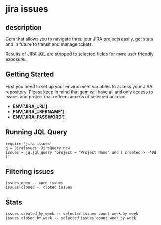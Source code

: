 jira issues
===========

## description

Gem that allows you to navigate throu jour JIRA projects easily, get stats and in future to transit and manage tickets. 

Results of JIRA JQL are stripped to selected fields for more user friendly exposure. 

## Getting Started

First you need to set up your environment variables to access your JIRA repository. 
Please keep in mind that gem will have all and only access to issues and project that reflects access of selected account. 

- **ENV['JIRA_URL']**
- **ENV['JIRA_USERNAME']**
- **ENV['JIRA_PASSWORD']**  

## Running JQL Query

```
require 'jira_issues'
q = JiraIssues::JiraQuery.new
issues = jq.jql_query 'project = "Project Name" and ( created > -40d )'
```

## Filtering issues
```
issues.open -- open issues
issues.closed -- closed issues
```

## Stats
```
issues.created_by_week -- selected issues count week by week
issues.closed_by_week -- selected issues count week by week
```
